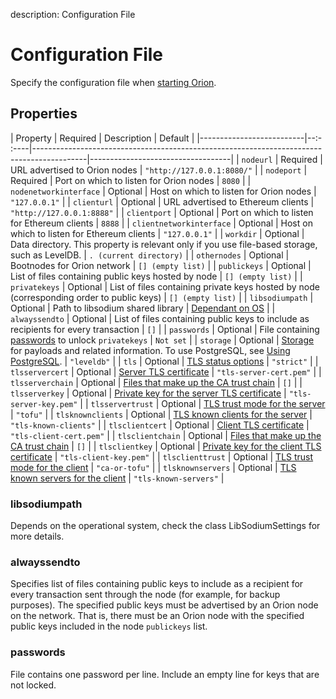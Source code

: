 description: Configuration File 
<!--- END of page meta data -->

# Configuration File 

Specify the configuration file when [starting Orion](../Reference/Orion-CLI-Syntax.md#configuration-file). 

## Properties 

| Property                 | Required | Description                                                                               | Default                           |
|--------------------------|--:- :----|-------------------------------------------------------------------------------------------|-----------------------------------|
| `nodeurl`                | Required | URL advertised to Orion nodes                                                             | `"http://127.0.0.1:8080/"`        |
| `nodeport`               | Required | Port on which to listen for Orion nodes                                                   | `8080`                            |
| `nodenetworkinterface`   | Optional | Host on which to listen for Orion nodes                                                   | `"127.0.0.1"`                     |
| `clienturl`              | Optional | URL advertised to Ethereum clients                                                        | `"http://127.0.0.1:8888"`         |
| `clientport`             | Optional | Port on which to listen for Ethereum clients                                              | `8888`                            |
| `clientnetworkinterface` | Optional | Host on which to listen for Ethereum clients                                              | `"127.0.0.1"`                     |
| `workdir`                | Optional | Data directory. This property is relevant only if you use file-based storage, such as        LevelDB.                                                                     | `. (current directory)`           |
| `othernodes`             | Optional | Bootnodes for Orion network                                                               | `[] (empty list)`                 |
| `publickeys`             | Optional | List of files containing public keys hosted by node                                       | `[] (empty list)`                 |
| `privatekeys`            | Optional | List of files containing private keys hosted by node (corresponding order to public keys) | `[] (empty list)`                 |
| `libsodiumpath`          | Optional | Path to libsodium shared library                                                          | [Dependant on OS](#libsodiumpath) |
| `alwayssendto`           | Optional | List of files containing public keys to include as recipients for every transaction       | `[]`                              |
| `passwords`              | Optional | File containing [passwords](#passwords) to unlock `privatekeys`                           | `Not set`                         |
| `storage`                | Optional | [Storage](#storage) for payloads and related information. To use PostgreSQL, see [Using PostgreSQL](Using-PostgreSQL.md).                                | `"leveldb"`                       |
| `tls`                    | Optional | [TLS status options](TLS.md)                                                              | `"strict"`                        |
| `tlsservercert`          | Optional | [Server TLS certificate](TLS.md#tlsservercert)                                            | `"tls-server-cert.pem"`           |
| `tlsserverchain`         | Optional | [Files that make up the CA trust chain](TLS.md#tlsserverchain)                            | `[]`                              |
| `tlsserverkey`           | Optional | [Private key for the server TLS certificate](TLS.md#tlsserverkey)                         | `"tls-server-key.pem"`            |
| `tlsservertrust`         | Optional | [TLS trust mode for the server](TLS.md#tlsservertrust)                                    | `"tofu"`                          |
| `tlsknownclients`        | Optional | [TLS known clients for the server](TLS.md#tlsknownclients)                                | `"tls-known-clients"`             |
| `tlsclientcert`          | Optional | [Client TLS certificate](TLS.md#tlsclientcert)                                            | `"tls-client-cert.pem"`           |
| `tlsclientchain`         | Optional | [Files that make up the CA trust chain](TLS.md#tlsclientchain)                            | `[]`                              |
| `tlsclientkey`           | Optional | [Private key for the client TLS certificate](TLS.md#tlsclientkey)                         | `"tls-client-key.pem"`            |
| `tlsclienttrust`         | Optional | [TLS trust mode for the client](TLS.md#tlsclienttrust)                                    | `"ca-or-tofu"`                    |
| `tlsknownservers`        | Optional | [TLS known servers for the client](TLS.md#tlsknownservers)                                | `"tls-known-servers"`             |

### libsodiumpath

Depends on the operational system, check the class LibSodiumSettings for more details. 

### alwayssendto

Specifies list of files containing public keys to include as a recipient for every transaction sent
through the node (for example, for backup purposes). The specified public keys must be advertised by an 
Orion node on the network. That is, there must be an Orion node with the specified public keys included in the node
`publickeys` list. 

### passwords

File contains one password per line. Include an empty line for keys that are not locked. 



